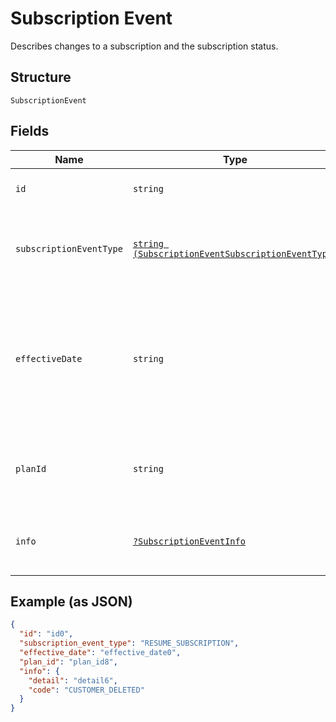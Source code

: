 
# Subscription Event

Describes changes to a subscription and the subscription status.

## Structure

`SubscriptionEvent`

## Fields

| Name | Type | Tags | Description | Getter | Setter |
|  --- | --- | --- | --- | --- | --- |
| `id` | `string` | Required | The ID of the subscription event. | getId(): string | setId(string id): void |
| `subscriptionEventType` | [`string (SubscriptionEventSubscriptionEventType)`](/doc/models/subscription-event-subscription-event-type.md) | Required | Supported types of an event occurred to a subscription. | getSubscriptionEventType(): string | setSubscriptionEventType(string subscriptionEventType): void |
| `effectiveDate` | `string` | Required | The `YYYY-MM-DD`-formatted date (for example, 2013-01-15) when the subscription event occurred. | getEffectiveDate(): string | setEffectiveDate(string effectiveDate): void |
| `planId` | `string` | Required | The ID of the subscription plan associated with the subscription. | getPlanId(): string | setPlanId(string planId): void |
| `info` | [`?SubscriptionEventInfo`](/doc/models/subscription-event-info.md) | Optional | Provides information about the subscription event. | getInfo(): ?SubscriptionEventInfo | setInfo(?SubscriptionEventInfo info): void |

## Example (as JSON)

```json
{
  "id": "id0",
  "subscription_event_type": "RESUME_SUBSCRIPTION",
  "effective_date": "effective_date0",
  "plan_id": "plan_id8",
  "info": {
    "detail": "detail6",
    "code": "CUSTOMER_DELETED"
  }
}
```


